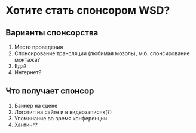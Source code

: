 Хотите стать спонсором WSD?
===

## Варианты спонсорства

1. Место проведения
2. Спонсирование трансляции (любимая мозоль), м.б. спонсирование монтажа?
3. Еда?
4. Интернет?

## Что получает спонсор

1. Баннер на сцене
2. Логотип на сайте и в видеозаписях(?)
3. Упоминание во время конференции
4. Хантинг?
